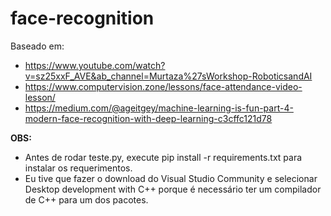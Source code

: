 # face-recognition


Baseado em: 
* https://www.youtube.com/watch?v=sz25xxF_AVE&ab_channel=Murtaza%27sWorkshop-RoboticsandAI
* https://www.computervision.zone/lessons/face-attendance-video-lesson/
* https://medium.com/@ageitgey/machine-learning-is-fun-part-4-modern-face-recognition-with-deep-learning-c3cffc121d78
            


**OBS:**
* Antes de rodar teste.py, execute pip install -r requirements.txt para instalar os requerimentos. 
* Eu tive que fazer o download do Visual Studio Community e selecionar Desktop development with C++ porque é necessário ter um compilador de C++ para um dos pacotes. 
